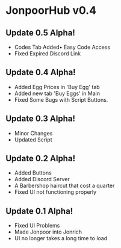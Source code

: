 # JonpoorHub v0.4


## Update 0.5 Alpha!
- Codes Tab Added• Easy Code Access
- Fixed Expired Discord Link


## Update 0.4 Alpha!
- Added Egg Prices in 'Buy Egg' tab
- Added new tab 'Buy Eggs' in Main
- Fixed Some Bugs with Script Buttons.



## Update 0.3 Alpha!
- Minor Changes
- Updated Script



## Update 0.2 Alpha!
- Added Buttons
- Added Discord Server
- A Barbershop haircut that cost a quarter
- Fixed UI not functioning properly



## Update 0.1 Alpha!
- Fixed UI Problems
- Made Jonpoor into Jonrich
- UI no longer takes a long time to load


